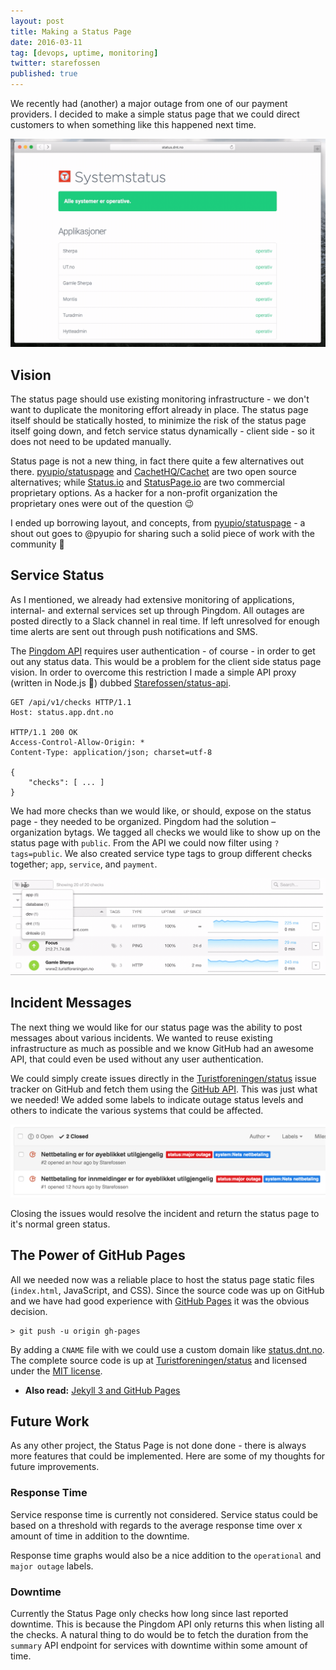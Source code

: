 ```yaml
---
layout: post
title: Making a Status Page
date: 2016-03-11
tag: [devops, uptime, monitoring]
twitter: starefossen
published: true
---
```


We recently had (another) a major outage from one of our payment providers. I
decided to make a simple status page that we could direct customers to when
something like this happened next time.

![System Status Page](/uploads/2016/03/11/system-status.gif)

<!--more-->

## Vision

[pyupio/statuspage]: https://github.com/pyupio/statuspage
[CachetHQ/Cachet]: https://github.com/CachetHQ/Cachet
[Status.io]: https://status.io/
[StatusPage.io]: https://www.statuspage.io/

The status page should use existing monitoring infrastructure - we don't want to
duplicate the monitoring effort already in place. The status page itself should
be statically hosted, to minimize the risk of the status page itself going down,
and fetch service status dynamically - client side - so it does not need to be
updated manually.

Status page is not a new thing, in fact there quite a few alternatives out
there. [pyupio/statuspage] and [CachetHQ/Cachet] are two open source
alternatives; while [Status.io] and [StatusPage.io] are two commercial
proprietary options. As a hacker for a non-profit organization the proprietary
ones were out of the question :wink:

I ended up borrowing layout, and concepts, from [pyupio/statuspage] - a shout
out goes to @pyupio for sharing such a solid piece of work with the community
:tada:

## Service Status

[Pingdom API]: https://www.pingdom.com/resources/api
[Starefossen/status-api]: https://github.com/Starefossen/status-api

As I mentioned, we already had extensive monitoring of applications, internal-
and external services set up through Pingdom. All outages are posted directly to
a Slack channel in real time. If left unresolved for enough time alerts are sent
out through push notifications and SMS.

The [Pingdom API] requires user authentication - of course - in order to get out
any status data. This would be a problem for the client side status page vision.
In order to overcome this restriction I made a simple API proxy (written in
Node.js :rocket:) dubbed [Starefossen/status-api].

```
GET /api/v1/checks HTTP/1.1
Host: status.app.dnt.no

HTTP/1.1 200 OK
Access-Control-Allow-Origin: *
Content-Type: application/json; charset=utf-8

{
    "checks": [ ... ]
}
```

We had more checks than we would like, or should, expose on the status page -
they needed to be organized. Pingdom had the solution – organization bytags. We
tagged all checks we would like to show up on the status page with `public`.
From the API we could now filter using `?tags=public`. We also created service
type tags to group different checks together; `app`, `service`, and `payment`.

![Pingdom Check Tags](/uploads/2016/03/11/tags.gif)

## Incident Messages

[Turistforeningen/status]: https://github.com/Turistforeningen/status
[GitHub API]: https://developer.github.com/v3/

The next thing we would like for our status page was the ability to post
messages about various incidents. We wanted to reuse existing infrastructure as
much as possible and we know GitHub had an awesome API, that could even be used
without any user authentication.

We could simply create issues directly in the [Turistforeningen/status] issue
tracker on GitHub and fetch them using the [GitHub API]. This was just what we
needed! We added some labels to indicate outage status levels and others to
indicate the various systems that could be affected.

![GitHub Issue Labels](/uploads/2016/03/11/labels.png)

Closing the issues would resolve the incident and return the status page to it's
normal green status.

## The Power of GitHub Pages

[GitHub Pages]: https://help.github.com/articles/what-are-github-pages/

All we needed now was a reliable place to host the status page static files
(`index.html`, JavaScript, and CSS). Since the source code was up on GitHub and
we have had good experience with [GitHub Pages] it was the obvious decision.

```
> git push -u origin gh-pages
```

[status.dnt.no]: http://status.dnt.no
[MIT license]: https://github.com/Turistforeningen/status/blob/gh-pages/LICENSE

By adding a `CNAME` file with we could use a custom domain like [status.dnt.no].
The complete source code is up at [Turistforeningen/status] and licensed under
the [MIT license].

* **Also read:** [Jekyll 3 and GitHub Pages](/post/2016/02/11/jekyll-3-on-github-pages/)

## Future Work

As any other project, the Status Page is not done done - there is always more
features that could be implemented. Here are some of my thoughts for future
improvements.

### Response Time

Service response time is currently not considered. Service status could be based
on a threshold with regards to the average response time over x amount of time
in addition to the downtime.

Response time graphs would also be a nice addition to the `operational` and
`major outage` labels.

### Downtime

Currently the Status Page only checks how long since last reported downtime.
This is because the Pingdom API only returns this when listing all the checks.
A natural thing to do would be to fetch the duration from the `summary` API
endpoint for services with downtime within some amount of time.
